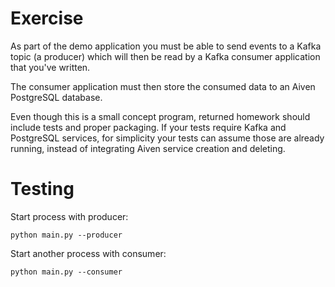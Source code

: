 Exercise
========

As part of the demo application you must be able to send events to a Kafka topic (a producer) which will then be read by a Kafka consumer application that you've written.

The consumer application must then store the consumed data to an Aiven PostgreSQL database.

Even though this is a small concept program, returned homework should include
tests and proper packaging. If your tests require Kafka and PostgreSQL
services, for simplicity your tests can assume those are already running,
instead of integrating Aiven service creation and deleting.

Testing
==========

Start process with producer:

`python main.py --producer`

Start another process with consumer:

`python main.py --consumer`






